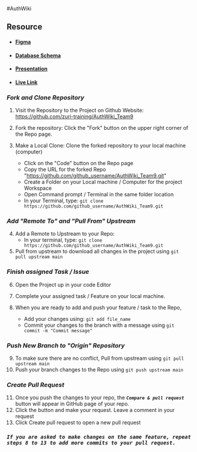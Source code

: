 #AuthWiki

## Resource

- #### [Figma](https://www.figma.com/file/ZiuCDL7seXKfkdzfCHXtkG/Auth_Wiki?node-id=24%3A4)
- #### [Database Schema](https://www.figma.com/file/PM9TfN8K3UakzbYPlEBG1g/AUTH-WIKI?node-id=0%3A1)
- #### [Presentation](https://vimeo.com/735146052)
- #### [Live Link](https://authwiki.netlify.app/)

### **_Fork and Clone Repository_**

1. Visit the Repository to the Project on Github Website: https://github.com/zuri-training/AuthWiki_Team9
2. Fork the repository: Click the "Fork" button on the upper right corner of the Repo page.
3. Make a Local Clone: Clone the forked repository to your local machine (computer)

   - Click on the "Code" button on the Repo page
   - Copy the URL for the forked Repo "https://github.com/github_username/AuthWiki_Team9.git"
   - Create a Folder on your Local machine / Computer for the project Workspace
   - Open Command prompt / Terminal in the same folder location
   - In your Terminal, type:
     `git clone https://github.com/github_username/AuthWiki_Team9.git`

### **_Add "Remote To" and "Pull From" Upstream_**

4. Add a Remote to Upstream to your Repo:
   - In your terminal, type:
     `git clone https://github.com/github_username/AuthWiki_Team9.git`
5. Pull from upstream to download all changes in the project using `git pull upstream main`

### **_Finish assigned Task / Issue_**

6. Open the Project up in your code Editor
7. Complete your assigned task / Feature on your local machine.

8. When you are ready to add and push your feature / task to the Repo,
   <!-- - Create a new branch with your feature / task name you are adding e.g "ft-Add new channel". To do this, type:
     `git checkout -b ft-Add new channel` -->
   - Add your changes using:
     `git add file_name `
   - Commit your changes to the branch with a message using
     `git commit -m "Commit message"`

<!-- - _\* Note: if the Feature is a bug fix, use `bug:message` for your branch and commit message_ -->

### **_Push New Branch to "Origin" Repository_**

9. To make sure there are no conflict, Pull from upstream using `git pull upstream main`
10. Push your branch changes to the Repo using
    `git push upstream main`

### **_Create Pull Request_**

11. Once you push the changes to your repo, the **_`Compare & pull request`_** button will appear in GitHub page of your repo.
12. Click the button and make your request. Leave a comment in your request
13. Click Create pull request to open a new pull request

### **_`If you are asked to make changes on the same feature, repeat steps 8 to 13 to add more commits to your pull request.`_**
